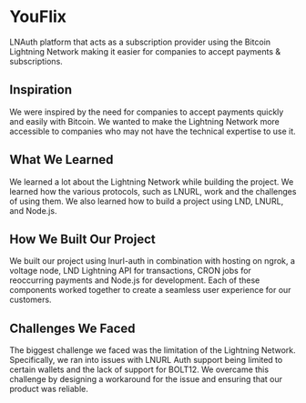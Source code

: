 # YouFlix
LNAuth platform that acts as a subscription provider using the Bitcoin Lightning Network making it easier for companies to accept payments & subscriptions.

## Inspiration

We were inspired by the need for companies to accept payments quickly and easily with Bitcoin. We wanted to make the Lightning Network more accessible to companies who may not have the technical expertise to use it. 

## What We Learned 

We learned a lot about the Lightning Network while building the project. We learned how the various protocols, such as LNURL, work and the challenges of using them. We also learned how to build a project using LND, LNURL, and Node.js. 

## How We Built Our Project

We built our project using lnurl-auth in combination with hosting on ngrok, a voltage node, LND Lightning API for transactions, CRON jobs for reoccurring payments and Node.js for development. Each of these components worked together to create a seamless user experience for our customers. 

## Challenges We Faced

The biggest challenge we faced was the limitation of the Lightning Network. Specifically, we ran into issues with LNURL Auth support being limited to certain wallets and the lack of support for BOLT12. We overcame this challenge by designing a workaround for the issue and ensuring that our product was reliable.
